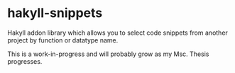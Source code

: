 hakyll-snippets
===============

Hakyll addon library which allows you to select code snippets from another
project by function or datatype name.

This is a work-in-progress and will probably grow as my Msc. Thesis progresses.
